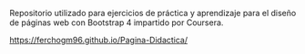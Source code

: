 Repositorio utilizado para ejercicios de práctica y aprendizaje para el diseño de páginas web con Bootstrap 4 impartido por Coursera.

 https://ferchogm96.github.io/Pagina-Didactica/
